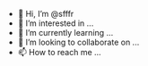- 👋 Hi, I’m @sfffr
- 👀 I’m interested in ...
- 🌱 I’m currently learning ...
- 💞️ I’m looking to collaborate on ...
- 📫 How to reach me ...

<!---
sfffr/sfffr is a ✨ special ✨ repository because its `README.md` (this file) appears on your GitHub profile.
You can click the Preview link to take a look at your changes.
--->
